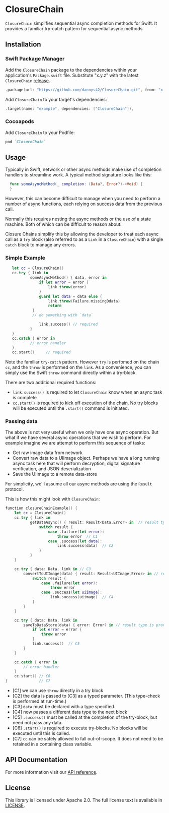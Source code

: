 # ClosureChain

`ClosureChain` simplifies sequential async completion methods for Swift.  It provides a familiar try-catch pattern for sequential async methods.


## Installation

### Swift Package Manager
Add the `ClosureChain` package to the dependencies within your application's `Package.swift` file.  Substitute "x.y.z" with the latest `ClosureChain` [release](https://github.com/dannys42/ClosureChain/releases).

```swift
.package(url: "https://github.com/dannys42/ClosureChain.git", from: "x.y.z")
```

Add `ClosureChain` to your target's dependencies:

```swift
.target(name: "example", dependencies: ["ClosureChain"]),
```

### Cocoapods

Add `ClosureChain` to your Podfile:

```ruby
pod `ClosureChain`
```


## Usage

Typically in Swift, network or other async methods make use of completion handlers to streamline work.  A typical method signature looks like this:

```swift
  func someAsyncMethod(_ completion: (Data?, Error?)->Void) {
  }
```

However, this can become difficult to manage when you need to perform a number of async functions, each relying on success data from the previous call.

Normally this requires nesting the async methods or the use of a state machine.  Both of which can be difficult to reason about.

Closure Chains simplify this by allowing the developer to treat each async call as a `try` block (also referred to as a `Link` in a `ClosureChain`) with a single `catch` block to manage any errors.

### Simple Example

```swift
   let cc = ClosureChain()
   cc.try { link in
           someAsyncMethod() { data, error in 
               if let error = error {
                   link.throw(error)
               }
               guard let data = data else {
                   link.throw(Failure.missingDdata)
                   return
            }
            // do something with `data`

               link.success() // required
           }
   }
   cc.catch { error in
           // error handler
   }
   cc.start()     // required
```

Note the familiar `try-catch` pattern.  However `try` is perfomed on the chain `cc`, and the `throw` is performed on the `link`.  As a convenience, you can simply use the Swift `throw` command directly within a try-block.

There are two additional required functions:

 - `link.success()` is required to let `ClosureChain` know when an async task is complete
 - `cc.start()` is required to kick off execution of the chain.  No try blocks will be executed until the `.start()` command is initiated.

### Passing data

The above is not very useful when we only have one async operation.  But what if we have several async operations that we wish to perform.  For example imagine we are attempt to perform this sequence of tasks:

 * Get raw image data from network
 * Convert raw data to a UIImage object.  Perhaps we have a long running async task here that will perform decryption, digital signature verification, and JSON deserialization
 * Save the UIImage to a remote data-store

For simplicity, we'll assume all our async methods are using the `Result` protocol.

This is how this might look with `ClosureChain`:

```swift
function closureChainExample() {
    let cc = ClosureChain()
    cc.try { link in
           getDataAsync() { result: Result<Data,Error> in  // result type is provided solely for context
               switch result {
                   case .failure(let error):
                       throw error  // C1
                   case .success(let data):
                       link.success(data)  // C2
               }
           }
    }

    cc.try { data: Data, link in // C3
        convertToUIImage(data) { result: Result<UIImage,Error> in // result type is provided solely for context
            switch result {
                case .failure(let error):
                    throw error
                case .success(let uiimage):
                    link.success(uiimage)  // C4
            }
        }
    }

    cc.try { data: Data, link in
        saveToDataStore(data) { error: Error? in // result type is provided solely for context
            if let error = error {
                throw error
            }
            link.success()  // C5
        }
    }

    cc.catch { error in
        // error handler
    }
    cc.start() // C6
}              // C7
```

* [C1] we can use `throw` directly in a try block
* [C2] the data is passed to [C3] as a typed parameter.  (This type-check is performed at run-time.)
* [C3] `data` must be declared with a type specified.
* [C4] now passes a different data type to the next block
* [C5] `.success()` must be called at the completion of the try-block, but need not pass any data.
* [C6] `.start()` is required to execute try-blocks.  No blocks will be executed until this is called.
* [C7] `cc` can be safely allowed to fall out-of-scope.  It does not need to be retained in a containing class variable.

## API Documentation

For more information visit our [API reference](https://dannys42.github.io/ClosureChain/).

## License
This library is licensed under Apache 2.0. The full license text is available in [LICENSE](LICENSE).
